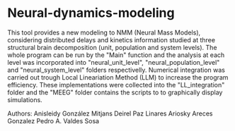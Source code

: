 # Neural-dynamics-modeling
This tool provides a new modeling to NMM (Neural Mass Models), considering distributed delays and kinetics information studied at three structural brain decomposition (unit, population and system levels). The whole program can be run by the "Main" function and the analysis at each level was incorporated into "neural_unit_level", "neural_population_level" and "neural_system_level" folders respectivelly. Numerical integration was carried out trough Local Lineariation Method (LLM) to increase the program efficiency. These implementations were collected into the "LL_integration" folder and the "MEEG" folder contains the scripts to to graphically display simulations. 


Authors:
Anisleidy González Mitjans
Deirel Paz Linares
Ariosky Areces Gonzalez
Pedro A. Valdes Sosa
